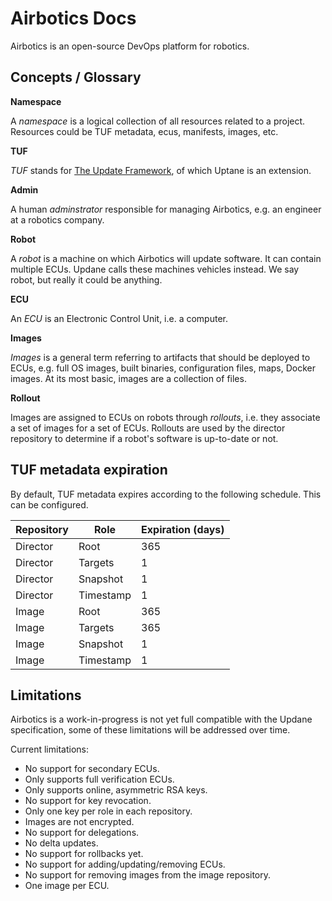 # Airbotics Docs

Airbotics is an open-source DevOps platform for robotics.


## Concepts / Glossary

**Namespace**

A _namespace_ is a logical collection of all resources related to a project. Resources could be TUF metadata, ecus, manifests, images, etc.

**TUF**

_TUF_ stands for [The Update Framework](https://theupdateframework.com/), of which Uptane is an extension.

**Admin**

A human _adminstrator_ responsible for managing Airbotics, e.g. an engineer at a robotics company.

**Robot**

A _robot_ is a machine on which Airbotics will update software. It can contain multiple ECUs. Updane calls these machines vehicles instead. We say robot, but really it could be anything.

**ECU**

An _ECU_ is an Electronic Control Unit, i.e. a computer.

**Images**

_Images_ is a general term referring to artifacts that should be deployed to ECUs, e.g. full OS images, built binaries, configuration files, maps, Docker images. At its most basic, images are a collection of files.

**Rollout**

Images are assigned to ECUs on robots through _rollouts_, i.e. they associate a set of images for a set of ECUs. Rollouts are used by the director repository to determine if a robot's software is up-to-date or not. 


## TUF metadata expiration

By default, TUF metadata expires according to the following schedule. This can be configured.

| Repository | Role      | Expiration (days) |
| ---------- | --------- | ----------------- |
| Director   | Root      | 365               |
| Director   | Targets   | 1                 |
| Director   | Snapshot  | 1                 |
| Director   | Timestamp | 1                 |
| Image      | Root      | 365               |
| Image      | Targets   | 365               |
| Image      | Snapshot  | 1                 |
| Image      | Timestamp | 1                 |


## Limitations

Airbotics is a work-in-progress is not yet full compatible with the Updane specification, some of these limitations will be addressed over time. 

Current limitations:
- No support for secondary ECUs.
- Only supports full verification ECUs.
- Only supports online, asymmetric RSA keys.
- No support for key revocation.
- Only one key per role in each repository.
- Images are not encrypted.
- No support for delegations.
- No delta updates.
- No support for rollbacks yet.
- No support for adding/updating/removing ECUs.
- No support for removing images from the image repository.
- One image per ECU.